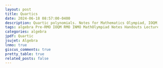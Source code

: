 ```yaml
---
layout: post
title: Quartics
date: 2024-06-18 08:57:00-0400
description: Quartic polynomials. Notes for Mathematics Olympiad, IOQM, RMO, INMO. Problem set, Solutions, Questions, Answers, Hints, Walkthroughs, Discussions.
tags: algebra Pre-RMO IOQM RMO INMO MathOlympiad Notes Handouts LectureNotes
categories: algebra
jpdf: Quartic
jsujet: Algebra
lnmo: true
giscus_comments: true
pretty_table: true
related_posts: false
---
```


